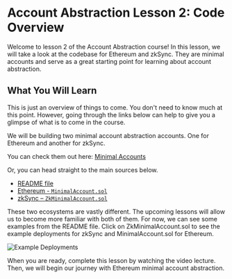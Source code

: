 # Account Abstraction Lesson 2: Code Overview

Welcome to lesson 2 of the Account Abstraction course! In this lesson, we will take a look at the codebase for Ethereum and zkSync. They are minimal accounts and serve as a great starting point for learning about account abstraction.

## What You Will Learn

This is just an overview of things to come. You don't need to know much at this point. However, going through the links below can help to give you a glimpse of what is to come in the course. 

We will be building two minimal account abstraction accounts. One for Ethereum and another for zkSync.

You can check them out here: [Minimal Accounts](https://github.com/Cyfrin/minimal-account-abstraction/tree/main/src)

Or, you can head straight to the main sources below.

- [README file](https://github.com/Cyfrin/minimal-account-abstraction/blob/main/README.md)
- [Ethereum - `MinimalAccount.sol`](https://github.com/Cyfrin/minimal-account-abstraction/blob/main/src/ethereum/MinimalAccount.sol)
- [zkSync – `ZkMinimalAccount.sol`](https://github.com/Cyfrin/minimal-account-abstraction/blob/main/src/zksync/ZkMinimalAccount.sol)

These two ecosystems are vastly different. The upcoming lessons will allow us to become more familiar with both of them. For now, we can see some examples from the README file. Click on ZkMinimalAccount.sol to see the example deployments for zkSync and MinimalAccount.sol for Ethereum.

![Example Deployments](/2-code-overview/example-deployments.png)

When you are ready, complete this lesson by watching the video lecture. Then, we will begin our journey with Ethereum minimal account abstraction.  


